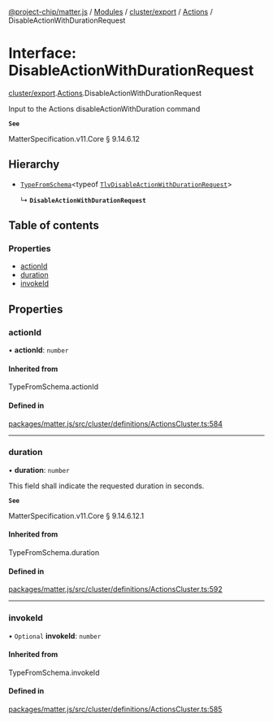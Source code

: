 [@project-chip/matter.js](../README.md) / [Modules](../modules.md) / [cluster/export](../modules/cluster_export.md) / [Actions](../modules/cluster_export.Actions.md) / DisableActionWithDurationRequest

# Interface: DisableActionWithDurationRequest

[cluster/export](../modules/cluster_export.md).[Actions](../modules/cluster_export.Actions.md).DisableActionWithDurationRequest

Input to the Actions disableActionWithDuration command

**`See`**

MatterSpecification.v11.Core § 9.14.6.12

## Hierarchy

- [`TypeFromSchema`](../modules/tlv_export.md#typefromschema)\<typeof [`TlvDisableActionWithDurationRequest`](../modules/cluster_export.Actions.md#tlvdisableactionwithdurationrequest)\>

  ↳ **`DisableActionWithDurationRequest`**

## Table of contents

### Properties

- [actionId](cluster_export.Actions.DisableActionWithDurationRequest.md#actionid)
- [duration](cluster_export.Actions.DisableActionWithDurationRequest.md#duration)
- [invokeId](cluster_export.Actions.DisableActionWithDurationRequest.md#invokeid)

## Properties

### actionId

• **actionId**: `number`

#### Inherited from

TypeFromSchema.actionId

#### Defined in

[packages/matter.js/src/cluster/definitions/ActionsCluster.ts:584](https://github.com/project-chip/matter.js/blob/0c058ae17fdba4c0b89b8b13c309011d51782299/packages/matter.js/src/cluster/definitions/ActionsCluster.ts#L584)

___

### duration

• **duration**: `number`

This field shall indicate the requested duration in seconds.

**`See`**

MatterSpecification.v11.Core § 9.14.6.12.1

#### Inherited from

TypeFromSchema.duration

#### Defined in

[packages/matter.js/src/cluster/definitions/ActionsCluster.ts:592](https://github.com/project-chip/matter.js/blob/0c058ae17fdba4c0b89b8b13c309011d51782299/packages/matter.js/src/cluster/definitions/ActionsCluster.ts#L592)

___

### invokeId

• `Optional` **invokeId**: `number`

#### Inherited from

TypeFromSchema.invokeId

#### Defined in

[packages/matter.js/src/cluster/definitions/ActionsCluster.ts:585](https://github.com/project-chip/matter.js/blob/0c058ae17fdba4c0b89b8b13c309011d51782299/packages/matter.js/src/cluster/definitions/ActionsCluster.ts#L585)
